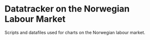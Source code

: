 # Datatracker on the Norwegian Labour Market 

Scripts and datafiles used for charts on the Norwegian labour market. 
